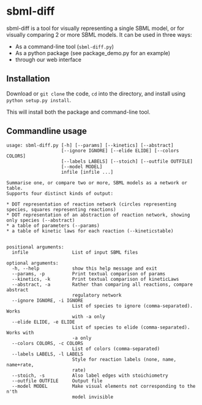 # sbml-diff

sbml-diff is a tool for visually representing a single SBML model, or for visually comparing 2 or more SBML models. It can be used in three ways:

* As a command-line tool (`sbml-diff.py`)
* As a python package (see package_demo.py for an example)
* through our web interface


## Installation

Download or ``git clone`` the code, ``cd`` into the directory, and install using ``python setup.py install``.

This will install both the package and command-line tool.

## Commandline usage

    usage: sbml-diff.py [-h] [--params] [--kinetics] [--abstract]
                        [--ignore IGNORE] [--elide ELIDE] [--colors COLORS]
                        [--labels LABELS] [--stoich] [--outfile OUTFILE]
                        [--model MODEL]
                        infile [infile ...]

    Summarise one, or compare two or more, SBML models as a network or table.
    Supports four distinct kinds of output:

    * DOT representation of reaction network (circles representing species, squares representing reactions)
    * DOT representation of an abstraction of reaction network, showing only species (--abstract)
    * a table of parameters (--params)
    * a table of kinetic laws for each reaction (--kineticstable)


    positional arguments:
      infile                List of input SBML files    

    optional arguments:
      -h, --help            show this help message and exit
      --params, -p          Print textual comparison of params
      --kinetics, -k        Print textual comparison of kineticLaws
      --abstract, -a        Rather than comparing all reactions, compare abstract
                            regulatory network
      --ignore IGNORE, -i IGNORE
                            List of species to ignore (comma-separated). Works
                            with -a only
      --elide ELIDE, -e ELIDE
                            List of species to elide (comma-separated). Works with
                            -a only
      --colors COLORS, -c COLORS
                            List of colors (comma-separated)
      --labels LABELS, -l LABELS
                            Style for reaction labels (none, name, name+rate,
                            rate)
      --stoich, -s          Also label edges with stoichiometry
      --outfile OUTFILE     Output file
      --model MODEL         Make visual elements not corresponding to the n'th
                            model invisible